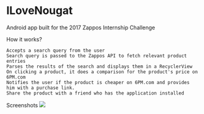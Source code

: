 # ILoveNougat

Android app built for the 2017 Zappos Internship Challenge

How it works?

    Accepts a search query from the user
    Search query is passed to the Zappos API to fetch relevant product entries
    Parses the results of the search and displays them in a RecyclerView
    On clicking a product, it does a comparison for the product's price on 6PM.com
    Notifies the user if the product is cheaper on 6PM.com and provides him with a purchase link.
    Share the product with a friend who has the application installed

Screenshots
<img src = "https://cloud.githubusercontent.com/assets/13875257/18464252/d95f7420-795d-11e6-9070-cb4b81f1cabc.png">

